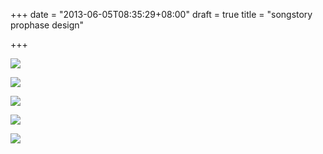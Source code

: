 +++
date = "2013-06-05T08:35:29+08:00"
draft = true
title = "songstory prophase design"

+++




![](/images/song_story_design_1.jpg)

![](/images/song_story_design_2.jpg)

![](/images/song_story_design_3.jpg)

![](/images/song_story_design_4.jpg)

![](/images/song_story_design_5.jpg)

